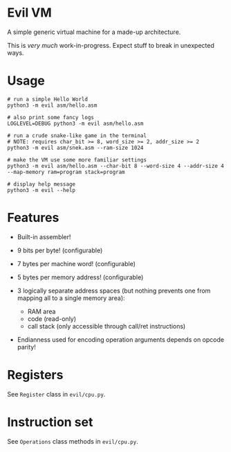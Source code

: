 Evil VM
=======

A simple generic virtual machine for a made-up architecture.

This is *very much* work-in-progress. Expect stuff to break in unexpected ways.


Usage
=====

    # run a simple Hello World
    python3 -m evil asm/hello.asm

    # also print some fancy logs
    LOGLEVEL=DEBUG python3 -m evil asm/hello.asm

    # run a crude snake-like game in the terminal
    # NOTE: requires char_bit >= 8, word_size >= 2, addr_size >= 2
    python3 -m evil asm/snek.asm --ram-size 1024

    # make the VM use some more familiar settings
    python3 -m evil asm/hello.asm --char-bit 8 --word-size 4 --addr-size 4 --map-memory ram=program stack=program

    # display help message
    python3 -m evil --help


Features
========

* Built-in assembler!
* 9 bits per byte! (configurable)
* 7 bytes per machine word! (configurable)
* 5 bytes per memory address! (configurable)
* 3 logically separate address spaces (but nothing prevents one from mapping all to a single memory area):

  * RAM area
  * code (read-only)
  * call stack (only accessible through call/ret instructions)

* Endianness used for encoding operation arguments depends on opcode parity!


Registers
=========

See ``Register`` class in ``evil/cpu.py``.


Instruction set
===============

See ``Operations`` class methods in ``evil/cpu.py``.
